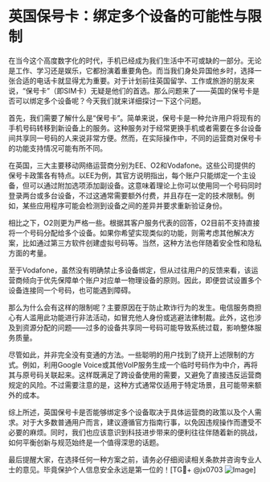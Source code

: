 # 英国保号卡：绑定多个设备的可能性与限制

在当今这个高度数字化的时代，手机已经成为我们生活中不可或缺的一部分。无论是工作、学习还是娱乐，它都扮演着重要角色。而当我们身处异国他乡时，选择一张合适的电话卡就显得尤为重要。对于计划前往英国留学、工作或旅游的朋友来说，“保号卡”（即SIM卡）无疑是他们的首选。那么问题来了——英国的保号卡是否可以绑定多个设备呢？今天我们就来详细探讨一下这个问题。

首先，我们需要了解什么是“保号卡”。简单来说，保号卡是一种允许用户将现有的手机号码转移到新设备上的服务。这种服务对于经常更换手机或者需要在多台设备间共享同一号码的人来说非常方便。然而，在实际操作中，不同的运营商对保号卡的功能支持情况可能有所不同。

在英国，三大主要移动网络运营商分别为EE、O2和Vodafone。这些公司提供的保号卡政策各有特点。以EE为例，其官方说明指出，每个账户只能绑定一个主设备，但可以通过附加选项添加副设备。这意味着理论上你可以使用同一个号码同时登录两台或多台设备，不过这通常需要额外付费，并且存在一定的技术限制。例如，某些应用程序可能会检测到设备之间的差异并要求重新验证身份。

相比之下，O2则更为严格一些。根据其客户服务代表的回答，O2目前不支持直接将一个号码分配给多个设备。如果你希望实现类似的功能，则需考虑其他解决方案，比如通过第三方软件创建虚拟号码等。当然，这种方法也伴随着安全性和隐私方面的考量。

至于Vodafone，虽然没有明确禁止多设备绑定，但从过往用户的反馈来看，该运营商倾向于优先保障单个账户对应单一物理设备的原则。因此，即便尝试设置多个设备连接同一个号码，也可能遇到障碍。

那么为什么会有这样的限制呢？主要原因在于防止欺诈行为的发生。电信服务商担心有人滥用此功能进行非法活动，如冒充他人身份或逃避法律制裁。此外，这也涉及到资源分配的问题——过多的设备共享同一号码可能导致系统过载，影响整体服务质量。

尽管如此，并非完全没有变通的方法。一些聪明的用户找到了绕开上述限制的方式。例如，利用Google Voice或其他VoIP服务生成一个临时号码作为中介，再将其与原号码关联起来。这样既满足了跨设备使用的需要，又避免了直接违反运营商规定的风险。不过需要注意的是，这种方式通常仅适用于特定场景，且可能带来额外的成本。

综上所述，英国保号卡是否能够绑定多个设备取决于具体运营商的政策以及个人需求。对于大多数普通用户而言，建议遵循官方指南行事，以免因违规操作而遭受不必要的麻烦。同时，我们也应该意识到科技进步带来的便利往往伴随着新的挑战，如何平衡创新与规范始终是一个值得深思的话题。

最后提醒大家，在选择任何一种方案之前，请务必仔细阅读相关条款并咨询专业人士的意见。毕竟保护个人信息安全永远是第一位的！[TG💪+ @jx0703 ![Image](https://github.com/user-attachments/assets/dbca1d08-cadb-493c-b0ec-ad6f7a83f270)]